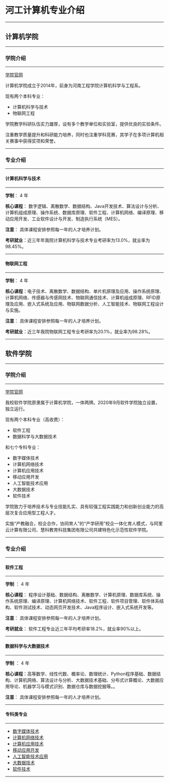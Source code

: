 # 河工计算机专业介绍

****

## 计算机学院

****

### 学院介绍

****

[学院官网](http://jsj.haue.edu.cn/index.htm)

计算机学院成立于2014年，前身为河南工程学院计算机科学与工程系。

现有两个本科专业：

* 计算机科学与技术
* 物联网工程

学院教学科研队伍实力雄厚，设有多个教学单位和实验室，提供优良的实验条件。

注重教学质量提升和科研能力培养，同时也注重学科竞赛，其学子在多项计算机相关赛事中获得奖项和荣誉。

****

### 专业介绍

****

#### 计算机科学与技术

****

**学制**： 4 年

**核心课程**：
数字逻辑、离散数学、数据结构、Java开发技术、算法设计与分析、计算机组成原理、操作系统、数据库原理、软件工程、计算机网络、编译原理、移动应用开发、工业软件设计与开发、制造执行系统（MES）。

**注意**： 具体课程安排参照每一年的人才培养计划。

**考研就业**：近三年年我院计算机科学与技术专业考研率为13.0%，就业率为98.45%。

****

#### 物联网工程

****

**学制**： 4 年

**核心课程**：电子技术、离散数学、数据结构、单片机原理及应用、操作系统原理、计算机网络、传感器与传感网技术、物联网通信技术、计算机组成原理、RFID原理及应用、嵌入式系统及应用、物联网数据分析、人工智能技术、物联网工程设计与实施。

**注意**： 具体课程安排参照每一年的人才培养计划。

**考研就业**：近三年我院物联网工程专业考研率为20.1%，就业率为98.28%。

****

## 软件学院

****

### 学院介绍

****

[学院官网](http://software.haue.edu.cn/index.htm)

我校软件学院原隶属于计算机学院，一体两牌。2020年9月软件学院独立设置，独立运行。

现有两个本科专业（高收费）：

* 软件工程
* 数据科学与大数据技术

和七个专科专业：

* 数字媒体技术 
* 计算机网络技术 
* 计算机应用技术 
* 移动应用开发 
* 人工智能技术应用 
* 大数据技术
* 软件技术



学院致力于培养技术与专业技能扎实、具有较强工程实践能力和创新创业能力的高层次复合应用型工程人才。

实施“产教融合，校企合作，协同育人”的“产学研用”校企一体化育人模式，与阿里云计算有限公司、慧科教育科技集团有限公司共建特色化示范性软件学院。

****

### 专业介绍

****

#### 软件工程

****

**学制** ： 4 年

**核心课程**： 程序设计基础、数据结构、离散数学、计算机原理、数据库系统、操作系统原理、编译原理、计算机网络技术、软件工程、软件项目管理、软件体系结构、软件测试技术、动态网页开发技术、Java程序设计、嵌入式系统开发等。

**注意**： 具体课程安排参照每一年的人才培养计划。

**考研就业**： 软件工程专业近三年平均考研率18.2%，就业率90%以上。

****

#### 数据科学与大数据技术

****

**学制** ： 4 年

**核心课程**：高等数学、线性代数、概率论、数理统计、Python程序基础、数据结构、计算机网络、算法设计与分析、大数据技术基础、分布式计算概论、大数据应用导论、机器学习与模式识别、数据仓库与数据挖掘等。。

**注意**： 具体课程安排参照每一年的人才培养计划。

****

#### 专科类专业

****

* [数字媒体技术](http://software.haue.edu.cn/info/1070/1139.htm)
* [计算机网络技术](http://software.haue.edu.cn/info/1070/1138.htm)
* [计算机应用技术](http://software.haue.edu.cn/info/1070/1137.htm)
* [移动应用开发](http://software.haue.edu.cn/info/1070/1136.htm)
* [人工智能技术应用](http://software.haue.edu.cn/info/1070/1135.htm)
* [大数据技术](http://software.haue.edu.cn/info/1070/1082.htm)
* [软件技术](http://software.haue.edu.cn/info/1070/1081.htm)

****